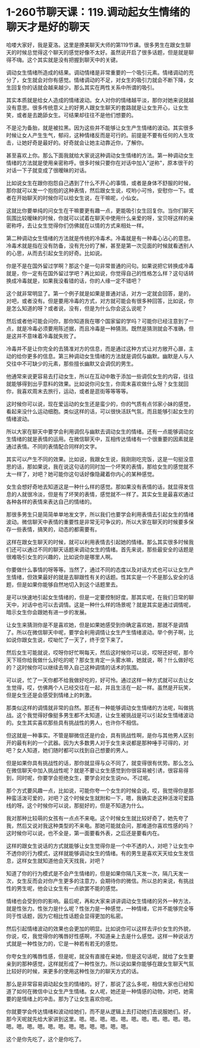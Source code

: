 # 1-260节聊天课：119.调动起女生情绪的聊天才是好的聊天

哈喽大家好，我是夏洛。这里是撩美聊天大师的第119节课。很多男生在跟女生聊天的时候总觉得这个聊天的感觉好像不太好。虽然说开启了很多话题，但是就是聊得不嗨。这个其实就是没有把握到聊天中的关键。

调动女生情绪所造成的结果。调动情绪是非常重要的一个吸引元素。情绪调动的充分了，女生就会对你有感觉。情绪调动的不足，对女生的吸引力就会不断下降，女生回复你的话就会越来越少。那么其实在两性关系中所谓的吸引。

其实本质就是给女人造成的情绪波动。女人对你的情绪越平淡，那你对她来说就越没有意思。很多传统意义上的好男人跟女生聊天的套路就是让女生开心，让女生笑，或者是去跪舔女生。可结果却往往不是他们想要的。

不是沦为备胎，就是被拉黑。因为这些并不能够让女生产生情绪的波动。其实很多时候让女人产生生气，郁闷，这种情绪反而是可行的。前提是不要有任何的人生攻击，让她好奇是最好的。好奇就会让她主动靠近你，了解你。

甚至喜欢上你。那么下面我就给大家说这种调动女生情绪的方法。第一种调动女生情绪的方法就是使用亲密称呼。很多时候只要你在对话中加入"逆称"，原本很干的对话一下子就变成了很暧昧的对话。

比如说女生在跟你抱怨自己遇到了什么不开心的事情，或者是身体不舒服的时候，那你就可以发一个抱抱的这种表情，然后跟女生说，哎哟小可怜，安慰你一下。或者在开始聊天的时候你可以给女生说，在干嘛呢，小仙女。

这就比你要单纯的问女生在干嘛要更有趣一点，更能吸引女生回复你。当你们聊天氛围比较暧昧的时候，你就可以试着在聊天中使用什么亲爱的呀，宝贝呀这样的亲密称呼，去让女生觉得你们仿佛就在以情的方式来相处一样。

第二种调动女生情绪的方法就是传统的冷毒术。冷毒就是有一种毒心沾心的意思。冷毒术就是指在没有防备，没有充分的了解，甚至是第一次见面的时候就看透别人的心思，从而去引起女生的好奇。比如说。

你是不是在国外留过学啊？那这个是一句非常普通的问句。如果说把它转换成冷毒就是，你一定有在国外留过学吧？再比如说，你觉得自己的性格怎么样？这句话转换成冷毒就是，如果我没看错的话，你的人缘一定不错吧？

这个就非常明显了。第一个例子就是如果是普通对话，对方一定就会回答，是的，对吧，或者没有。但是要用冷毒的方式，对方就可能会有很多种回答，比如说，你是怎么知道的呀？或者说，没有，但是为什么你会这么说呢？

然后或者他可能会问你，那你知道我在哪个国家留的学吗？可能你已经注意到了一点，就是冷毒必须要用陈述据，而且冷毒是一种猜测。既然是猜测就会不准确，但是这并不意味着冷毒就失败了。

冷毒并不是让你完全的去猜准对方的信息，而是通过这种方式让对方敞开心扉，主动的给你更多的信息。第三种调动女生情绪的方法就是调侃与幽默。幽默是人与人交往中不可缺少的元素，那些擅长幽默又会调侃的男生。

他通常来说更容易去打动女生，所以在互动中敢于添加一些调侃女生的内容，往往就能够得到出乎意料的效果。比如说你问女生，你周末喜欢做什么呀？女生就回你，我喜欢周末去旅行，运动，或者是逛街等等等等。

这时候你可以说，现在爱运动的女生还是蛮少的，你的气质有点邻家小妹的感觉，看起来没什么运动细胞。类似这样的话，可以很快活跃气氛，而且能够引起女生的情绪波动。

所以大家在聊天中要学会利用调侃与幽默去调动女生的情绪。还有一点能够调动女生情绪的就是表情的运用。在微信聊天中，互相传达情绪有一个很重要的因素就是通过表情。不同的表情配合同样的文字。

其实可以产生不同的效果。比如说，我跟女生说，我刚刚吃完饭，这是一句挺没意思的话，那如果说，我在说这句话的同时加一个坏笑的表情，那给女生的感觉就不太一样了，对吧？她可能你这句话好像隐藏着你内心的某种感觉。

女生会想好奇地去知道这是一种什么样的感觉。那如果没有表情的话，就显得发信息的人就很冷淡，但是有了坏笑的表情，感觉就不一样了。其实女生是最喜欢通过各种各样的表情来表达自己的情绪的。

那很多男生只是简简单单地发文字，所以我们也要学会利用表情去引起女生的情绪波动。微信聊天中表情的重要性是非常无可争议的，所以大家在聊天的时候要多保存一些表情，搞笑的，动态的都需要有。

这样在跟女生聊天的时候，就可以利用表情去引起她的情绪。那么其实很多时候我们还可以通过不同的聊天话题来调动女生的情绪。首先来说，那些最安全的话题是很难吸引女生的兴趣的，比如说你是哪里人啊。

你要做什么事情的呀等等。当然了，通过不同的态度以及对话方式也可以让女生产生情绪，但效果最好的就是去聊跟性有关的话题。性其实是一个不是那么安全的话题，但是如果你能够自然地切入到这个话题里去。

是可以快速地引起女生情绪的，但是一定要控制好度。那其实呢，在我们日常的聊天中，对话中也可以去调情。这是一种什么样的场景呢？就是其实是通过调情呢，暗示女生你会跟她有进一步的发展。

让女生来猜测你是不是喜欢她，但是如果她感受到你确定喜欢她，那就不是调情了。所以在微信聊天中呢，要学会利用调情让女生产生情绪波动。举个例子啊，比如说你跟女生说，哎呦忙了一天了，终于空下来了。

然后女生可能就说，哎呀你好忙啊每天，然后这时候你可以说，哎呀还好呢，那今天下班你给我做什么好吃的呢？那女生肯定一头雾水嘛，她就说，啊？什么做好吃的？这时候你可以继续去带入自己这种调情的话术的氛围。

可以说，忙了一天你都不给我做好吃的，好可怜。通过这样一种方式就可以去让女生觉得，哎，仿佛两个人已经交往在一起，并且生活在一起一样。虽然是开玩笑，但是女生还是会感受到情绪上的刺激。

那类似这样的调情就非常的自然。那还有一种能够调动女生情绪的方法呢，叫做挑战。这个我觉得好像挺多男生都不太知道，让女生被挑战是可以引起女生情绪波动的。女生其实喜欢那些具有挑战性的男人，也许你不相信。

但这就是一种事实。不管是聊微信还是约会，具有挑战性啊，是你与其他男人区别开的最有利的一个武器。因为大多数男人对于女生来说都是那种唾手可得的，对吧？女人知道，她们随时都可以找到自己想要的男人。

但是如果你具有挑战性的话，那你就显得与众不同了，就变得很有优势。那么怎么在微信聊天中加入挑战性呢？就是不要让女生感觉到你很容易被引诱，很容易得到，同时呢，你要学会拒绝女生，要学会对女生说no。不过呢。

那个方式要风趣一点，比如说，可能你夸一个女生的时候会说，哎，我觉得你是那种蛮活泼可爱的，对吧？这个时候女生就附和一下，嗯，我确实走这种活泼可爱路线的呀。这个时候你可以说，那挺好的，但是不知道为什么。

我对那种比较萌的女孩有一点点不来电。这个时候女生就比较好奇了，她先夸了我，然后又说对我这种类型的不来电。那她可能就会问，那难道你喜欢性感的吗？这时候你可以说，也不全是，第一面要看外表，之后还是要看内在。

这样的跟女生说话的方式就能够让女生觉得你是一个中不透的人，对吧？让女生中不透你的行为模式，这样就能够调动女生的情绪。有的男生是喜欢天天给女生发信息，这样女生就知道他会天天找我，对吧？

知道了你的行为模式是不会产生情绪的，但是如果你隔几天发一次，隔几天发一次，女生反而会对你产生更多的注意力，会期待你的微信。所以总的来说，有挑战性的男生呢，他会让女生有一点欲罢不能的感觉。

情绪也会受到你的影响。最后呢，再和大家来讲讲调动女生情绪的另外一种方法，就是性张力。性张力是什么呢？性张力是一种感觉，一种情绪，它并不能够完全等同于性话题，因为它相比性话题会显得更加的私密。

然后引起情绪波动的效果也会更加的明显。比如说你可以这样去评价女生的外貌，你说，哎，我觉得你的嘴唇好性感啊，不知道亲上去是什么感觉。这样一种说话方式就是一种性张力的，它是一种若有若无的感觉。

你夸女生的嘴唇性感，但是呢，就没有直接在亲她，但是这句话呢，就给了女生要亲到的那种感觉，这样就形成了一种性张力。所以说如果你能够在跟女生聊天气氛比较好的时候，来更多的使用这种性张力的聊天方式的话。

那么是非常容易调动起女生的情绪的。好了，那说了这么多呢，相信大家也已经知道了如何在微信中让女生产生情绪。女人呢，她还是一种情感的动物，对吧，她需要的是情绪上的冲击。那为了让女生喜欢你呢。

你就要学会传达情绪和波动给她们，而不是从逻辑上去打动她们去说服她们。好，那今天呢就先给大家讲到这里。嗯。嗯。嗯。嗯。嗯。嗯。嗯。嗯。嗯。嗯。嗯。嗯。嗯。嗯。嗯。嗯。嗯。嗯。嗯。嗯。嗯。嗯。嗯。

这个是你先吃了，这个是你吃了。